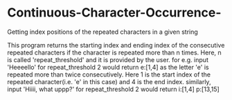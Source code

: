 # Continuous-Character-Occurrence-
Getting index positions of the repeated characters in a given string

This program returns the starting index and ending index of the 
consecutive repeated characters if the character is repeated more than n times.
Here, n is called 'repeat_threshold' and it is provided by the user.
for e.g. input 'Heeeello' for repeat_threshold 2 would return e:[1,4] 
as the letter 'e' is repeated more than twice consecutively. Here 1 is 
the start index of the repeated character(i.e. 'e' in this case) and 
4 is the end index. 
similarly, input 'Hiiii, what uppp?' for repeat_threshold 2 would 
return i:[1,4] p:[13,15]
